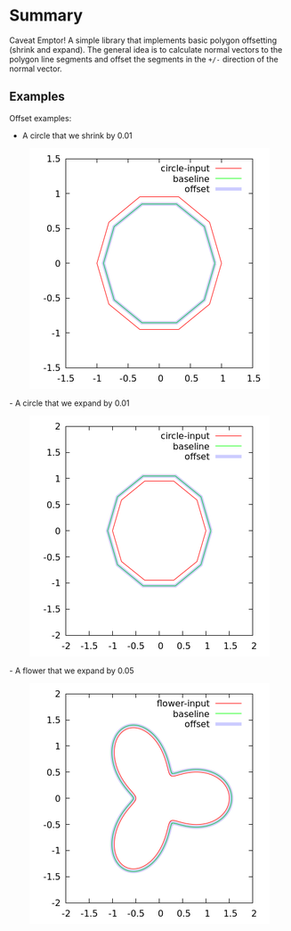 # Summary
Caveat Emptor!
A simple library that implements basic polygon offsetting (shrink and expand).  The general idea is to calculate normal vectors to the polygon line segments and offset the segments in the `+/-` direction of the normal vector.

## Examples
Offset examples:
- A circle that we shrink by 0.01

<p align="center">
  <img src="./output/circle_m01.png" />
</p>
- A circle that we expand by 0.01

<p align="center">
  <img src="./output/circle_p01.png" />
</p>
- A flower that we expand by 0.05

<p align="center">
  <img src="./output/flower_p05.png" />
</p>